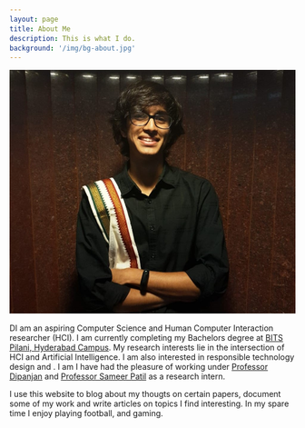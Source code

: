 ```yaml
---
layout: page
title: About Me
description: This is what I do.
background: '/img/bg-about.jpg'
---
```

<img src="\img\dp.jpeg" alt="Profile Picture" class = "center1"/>


DI am an aspiring Computer Science and Human Computer Interaction researcher (HCI). I am currently completing my Bachelors degree at [BITS Pilani, Hyderabad Campus](https://www.bits-pilani.ac.in/hyderabad/). My research interests lie in the intersection of HCI and Artificial Intelligence. I am also interested in responsible technology design and . I am I have had the pleasure of working under [Professor Dipanjan](https://www.bits-pilani.ac.in/hyderabad/dipanjan/Profile) and [Professor Sameer Patil](https://faculty.utah.edu/u6038392-SAMEER_PATIL/contact/index.hml) as a research intern. 

I use this website to blog about my thougts on certain papers, document some of my work and write articles on topics I find interesting. In my spare time I enjoy playing football, and gaming. 
